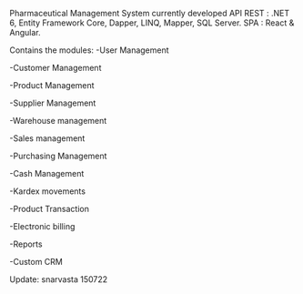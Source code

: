 

Pharmaceutical Management System currently developed 
API REST : .NET 6, Entity Framework Core, Dapper, LINQ, Mapper, SQL Server. 
SPA : React & Angular.

Contains the modules: -User Management

-Customer Management

-Product Management

-Supplier Management

-Warehouse management

-Sales management

-Purchasing Management

-Cash Management

-Kardex movements

-Product Transaction

-Electronic billing

-Reports

-Custom CRM

Update: snarvasta 150722
